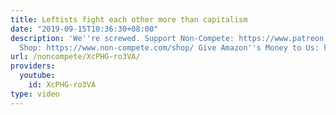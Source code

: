 ```yaml
---
title: Leftists fight each other more than capitalism
date: "2019-09-15T10:36:30+08:00"
description: 'We''re screwed. Support Non-Compete: https://www.patreon.com/noncompete
  Shop: https://www.non-compete.com/shop/ Give Amazon''s Money to Us: https://amzn.to/2H6CKfe'
url: /noncompete/XcPHG-ro3VA/
providers:
  youtube:
    id: XcPHG-ro3VA
type: video
---
```

